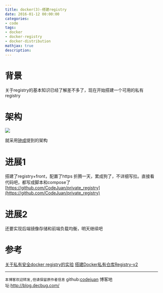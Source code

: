 ```yaml
---
title: docker(3)-搭建registry
date: 2016-01-12 00:00:00
categories:
- code
tags: 
- docker
- docker-registry
- docker-distribution
mathjax: true
description: 
---
```


# 背景
关于registry的基本知识已经了解差不多了，现在开始搭建一个可用的私有registry
<!--more-->

# 架构

![](http://dockerone.com/uploads/article/20150512/1e111941614512fcc0bdeb2e80ee9384.png)

就采用[钟成](http://dockone.io/people/%E9%9A%BE%E6%98%93)提到的架构

# 进展1
搭建了registry+front，配置了https
折腾一天，累成狗了，不详细写拉。直接看代码吧，都写成脚本和compose了
[https://github.com/CodeJuan/private_registry](https://github.com/CodeJuan/private_registry)

# 进展2
还要实现后端镜像存储和前端负载均衡，明天继续吧

# 参考
[关于私有安全docker registry的实验](http://www.mworks92.com/2016/01/13/secure-registry-test/)
[搭建Docker私有仓库Registry-v2](http://blog.gesha.net/archives/613/)

----------------------------

`本博客欢迎转发,但请保留原作者信息`
github:[codejuan](https://github.com/CodeJuan)
博客地址:http://blog.decbug.com/

